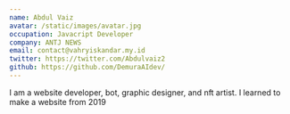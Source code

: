 ```yaml
---
name: Abdul Vaiz
avatar: /static/images/avatar.jpg
occupation: Javacript Developer
company: ANTJ NEWS
email: contact@vahryiskandar.my.id
twitter: https://twitter.com/Abdulvaiz2
github: https://github.com/DemuraAIdev/
---
```


I am a website developer, bot, graphic designer, and nft artist. I learned to make a website from 2019
